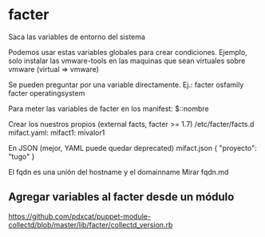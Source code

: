 # facter

Saca las variables de entorno del sistema

Podemos usar estas variables globales para crear condiciones.
Ejemplo, solo instalar las vmware-tools en las maquinas que sean virtuales sobre vmware (virtual => vmware)


Se pueden preguntar por una variable directamente. Ej.:
facter osfamily
facter operatingsystem


Para meter las variables de facter en los manifest:
$::nombre


Crear los nuestros propios (external facts, facter >= 1.7)
/etc/facter/facts.d
mifact.yaml:
	mifact1: mivalor1

En JSON (mejor, YAML puede quedar deprecated)
mifact.json
{
  "proyecto": "tugo"
}



El fqdn es una unión del hostname y el domainname
Mirar fqdn.md



## Agregar variables al facter desde un módulo ##
https://github.com/pdxcat/puppet-module-collectd/blob/master/lib/facter/collectd_version.rb
